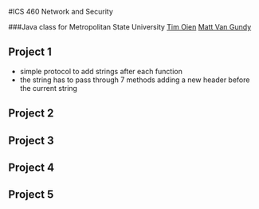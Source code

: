 #ICS 460 Network and Security

###Java class for Metropolitan State University
[Tim Oien](https://github.com/mroien) [Matt Van Gundy](https://github.com/mattv23v)

## Project 1
- simple protocol to add strings after each function
- the string has to pass through 7 methods adding a new header before the current string

## Project 2

## Project 3

## Project 4

## Project 5

